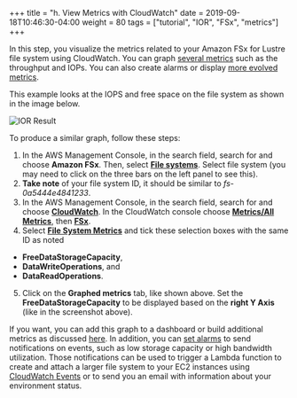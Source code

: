 +++
title = "h. View Metrics with CloudWatch"
date = 2019-09-18T10:46:30-04:00
weight = 80
tags = ["tutorial", "IOR", "FSx", "metrics"]
+++


In this step, you visualize the metrics related to your Amazon FSx for Lustre file system using CloudWatch. You can graph [several metrics](https://docs.aws.amazon.com/fsx/latest/LustreGuide/monitoring_overview.html) such as the throughput and IOPs. You can also create alarms or display [more evolved metrics](https://docs.aws.amazon.com/AmazonCloudWatch/latest/monitoring/using-metric-math.html#adding-metrics-expression-console).

This example looks at the IOPS and free space on the file system as shown in the image below.

![IOR Result](/images/06-fsx-for-lustre/fsx-cloudwatch.png)

To produce a similar graph, follow these steps:

1. In the AWS Management Console, in the search field, search for and choose **Amazon FSx**. Then, select **[File systems](https://console.aws.amazon.com/fsx/home?region=eu-west-1#file-systems)**. Select file system (you may need to click on the three bars on the left panel to see this).
2. **Take note** of your file system ID, it should be similar to *fs-0a5444e4841233*.
3. In the AWS Management Console, in the search field, search for and choose **[CloudWatch](https://eu-west-1.console.aws.amazon.com/cloudwatch/home?region=eu-west-1#home:)**. In the CloudWatch console choose **[Metrics/All Metrics](https://eu-west-1.console.aws.amazon.com/cloudwatch/home?region=eu-west-1#metricsV2:graph=~(timezone~'LOCAL))**, then **[FSx](https://eu-west-1.console.aws.amazon.com/cloudwatch/home?region=eu-west-1#metricsV2:graph=~(timezone~'LOCAL);namespace=~'AWS*2fFSx)**.
4. Select **[File System Metrics](https://eu-west-1.console.aws.amazon.com/cloudwatch/home?region=eu-west-1#metricsV2:graph=~(timezone~'LOCAL);query=~'*7bAWS*2fFSx*2cFileSystemId*7d)** and tick these selection boxes with the same ID as noted
* **FreeDataStorageCapacity**,
* **DataWriteOperations**, and
* **DataReadOperations**.
5. Click on the **Graphed metrics** tab, like shown above. Set the **FreeDataStorageCapacity** to be displayed based on the **right Y Axis** (like in the screenshot above). 

If you want, you can add this graph to a dashboard or build additional metrics as discussed [here](https://docs.aws.amazon.com/fsx/latest/LustreGuide/how_to_use_metrics.html). In addition, you can [set alarms](https://docs.aws.amazon.com/fsx/latest/LustreGuide/creating_alarms.html) to send notifications on events, such as low storage capacity or high bandwidth utilization. Those notifications can be used to trigger a Lambda function to create and attach a larger file system to your EC2 instances using [CloudWatch Events](https://docs.aws.amazon.com/AmazonCloudWatch/latest/events/WhatIsCloudWatchEvents.html) or to send you an email with information about your environment status.
